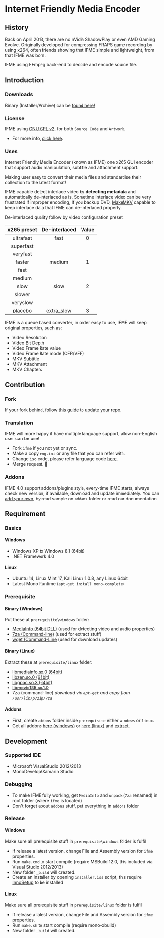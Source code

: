 # Internet Friendly Media Encoder
## History
Back on April 2013, there are no nVidia ShadowPlay or even AMD Gaming Evolve. Originally developed for compressing FRAPS game recording by using x264, often friends showing that IFME simple and lightweight, from that IFME was born.

IFME using FFmpeg back-end to decode and encode source file.

## Introduction
### Downloads
Binary (Installer/Archive) can be [found here!](http://ifme.sourceforge.net/?page/download.html)

### License
IFME using [GNU GPL v2](http://choosealicense.com/licenses/gpl-2.0/). for both `Source Code` and `Artwork`.

* For more info, [click here](http://ifme.sourceforge.net/index.html?page/rights.html).

### Uses
Internet Friendly Media Encoder (known as IFME) one x265 GUI encoder that support audio manipulation, subtitle and attachment support.

Making user easy to convert their media files and standardise their collection to the latest format!

IFME capable detect interlace video by **detecting metadata** and automatically de-interlaced as is. Sometime interlace video can be very frustrated if improper encoding, If you backup DVD, [MakeMKV](http://makemkv.com/) capable to keep interlace data that IFME can de-interlaced properly.

De-interlaced quality follow by video configuration preset:

| x265 preset | De-interlaced | Value |
| :---------: | :-----------: | :---: |
| ultrafast   | fast          | 0     |
| superfast   |               |       |
| veryfast    |               |       |
| faster      | medium        | 1     |
| fast        |               |       |
| medium      |               |       |
| slow        | slow          | 2     |
| slower      |               |       |
| veryslow    |               |       |
| placebo     | extra_slow    | 3     |

IFME is a queue based converter, in order easy to use, IFME will keep original properties, such as:

* Video Resolution
* Video Bit Depth
* Video Frame Rate value
* Video Frame Rate mode (CFR/VFR)
* MKV Subtitle
* MKV Attachment
* MKV Chapters

## Contribution
### Fork
If your fork behind, follow [this guide](https://help.github.com/articles/syncing-a-fork) to update your repo.

### Translation
IFME will more happy if have multiple language support, allow non-English user can be use!

* Fork `ifme` if you not yet or sync.
* Make a copy `eng.ini` or any file that you can refer with.
* Change `iso` code, please refer language code [here](http://en.wikipedia.org/wiki/List_of_ISO_639-2_codes).
* Merge request. :green_heart:


### Addons
IFME 4.0 support addons/plugins style, every-time IFME starts, always check new version, if available, download and update immediately. You can [add your own](https://github.com/Anime4000/IFME/blob/master/ifme/addons/null/addon.ini), by read sample on `addons` folder or read our documentation


## Requirement
### Basics
#### Windows
* Windows XP to Windows 8.1 (64bit)
* .NET Framework 4.0

#### Linux
* Ubuntu 14, Linux Mint 17, Kali Linux 1.0.8, any Linux 64bit
* Latest Mono Runtime (`apt-get install mono-complete`)


### Prerequisite
#### Binary (Windows)
Put these at `prerequisite\windows` folder:

* [MediaInfo (64bit DLL)](http://mediaarea.net/en/MediaInfo/Download/Windows) (used for detecting video and audio properties)
* [7za (Command-line)](http://downloads.sourceforge.net/sevenzip/7za920.zip) (used for extract stuff)
* [wget (Command-Line](https://osspack32.googlecode.com/files/wget-1.14.exe) (used for download updates)

#### Binary (Linux)
Extract these at `prerequisite/linux` folder:

* [libmediainfo.so.0 (64bit)](http://mediaarea.net/en/MediaInfo/Download/Ubuntu)
* [libzen.so.0 (64bit)](http://mediaarea.net/en/MediaInfo/Download/Ubuntu)
* [libgpac.so.3 (64bit)](http://gpac.wp.mines-telecom.fr/downloads/gpac-nightly-builds/#Linux%20x86%2064%20bits)
* [libmozjs185.so.1.0](http://rpm.pbone.net/index.php3/stat/4/idpl/18522795/dir/opensuse_12.x/com/libmozjs185-1_0-32bit-1.8.5-9.2.2.x86_64.rpm.html)
* 7za (command-line) *download via `apt-get` and copy from `/usr/lib/p7zip/7za`*

#### Addons
* First, create `addons` folder inside `prerequisite` either `windows` or `linux`.
* Get all addons [here (windows)](https://sourceforge.net/projects/ifme/files/addons/) or [here (linux)](https://sourceforge.net/projects/ifme/files/addons/linux) and [extract](http://www.7-zip.org/).


## Development
### Supported IDE
* Microsoft VisualStudio 2012/2013
* MonoDevelop/Xamarin Studio


### Debugging
* To make IFME fully working, get `MediaInfo` and `unpack` (`7za` renamed) in root folder (where `ifme` is located)
* Don't forget about `addons` stuff, put everything in `addons` folder


### Release
#### Windows
Make sure all prerequisite stuff in `prerequisite\windows` folder is fulfil

* If release a latest version, change File and Assembly version for `ifme` properties.
* Run `make.cmd` to start compile (require MSBuild 12.0, this included via Visual Studio 2012/2013)
* New folder `_build` will created.
* Create an installer by opening `installer.iss` script, this require [InnoSetup](http://www.jrsoftware.org/isinfo.php) to be installed

#### Linux
Make sure all prerequisite stuff in `prerequisite/linux` folder is fulfil

* If release a latest version, change File and Assembly version for `ifme` properties.
* Run `make.sh` to start compile (require mono-xbuild)
* New folder `_build` will created.